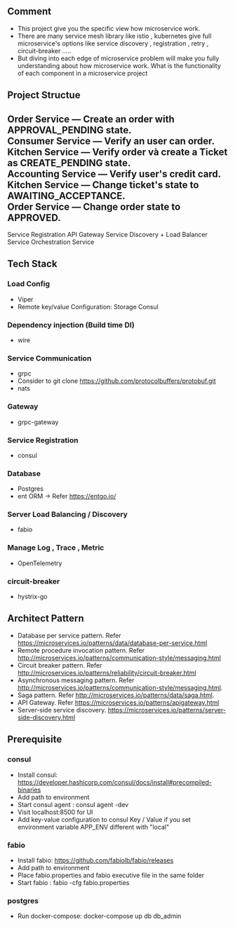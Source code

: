 ## Comment
- This project give you the specific view how microservice work.
- There are many service mesh library like istio , kubernetes give full microservice's options like service discovery , registration , retry , circuit-breaker .....
- But diving into each edge of microservice problem will make you fully understanding about how microservice work. What is the functionality of each component in a microservice project

## Project Structue
Order Service — Create an order with APPROVAL_PENDING state. \
Consumer Service — Verify an user can order. \
Kitchen Service — Verify order và create a Ticket as CREATE_PENDING state.\
Accounting Service — Verify user's credit card.\
Kitchen Service — Change ticket's state to AWAITING_ACCEPTANCE.\
Order Service — Change order state to APPROVED.
------------------
Service Registration
API Gateway Service 
Discovery + Load Balancer Service
Orchestration Service

## Tech Stack
### Load Config
  + Viper
  + Remote key/value Configuration:  Storage Consul
### Dependency injection (Build time DI)
  + wire
### Service Communication
  + grpc 
  + Consider to git clone https://github.com/protocolbuffers/protobuf.git
  + nats
### Gateway
  + grpc-gateway
### Service Registration
  + consul
### Database
  + Postgres
  + ent ORM -> Refer https://entgo.io/
### Server Load Balancing / Discovery
  + fabio
### Manage Log , Trace , Metric
  + OpenTelemetry
### circuit-breaker
  + hystrix-go

## Architect Pattern
- Database per service pattern. Refer https://microservices.io/patterns/data/database-per-service.html
- Remote procedure invocation pattern. Refer http://microservices.io/patterns/communication-style/messaging.html
- Circuit breaker pattern. Refer http://microservices.io/patterns/reliability/circuit-breaker.html
- Asynchronous messaging pattern. Refer http://microservices.io/patterns/communication-style/messaging.html.
- Saga pattern. Refer http://microservices.io/patterns/data/saga.html.
- API Gateway. Refer https://microservices.io/patterns/apigateway.html
- Server-side service discovery. https://microservices.io/patterns/server-side-discovery.html

## Prerequisite
### consul
   + Install consul: https://developer.hashicorp.com/consul/docs/install#precompiled-binaries
   + Add path to environment
   + Start consul agent : consul agent -dev
   + Visit localhost:8500 for UI
   + Add key-value configuration to consul Key / Value if you set environment variable APP_ENV different with "local"
### fabio
   + Install fabio: https://github.com/fabiolb/fabio/releases
   + Add path to environment
   + Place fabio.properties and fabio executive file in the same folder
   + Start fabio : fabio -cfg fabio.properties
### postgres
   + Run docker-compose: docker-compose up db db_admin
